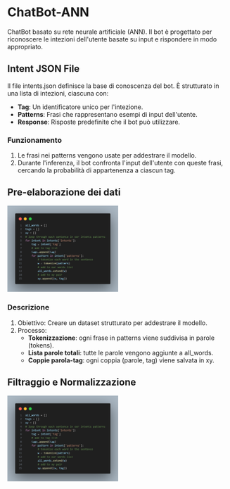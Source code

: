 # ChatBot-ANN
ChatBot basato su rete neurale artificiale (ANN). Il bot è progettato per riconoscere le intezioni dell'utente basate su input e rispondere in modo appropriato.

## Intent JSON File
Il file intents.json definisce la base di conoscenza del bot. È strutturato in una lista di intezioni, ciascuna con:
  - **Tag**: Un identificatore unico per l'intezione.
  - **Patterns**: Frasi che rappresentano esempi di input dell'utente.
  - **Response**: Risposte predefinite che il bot può utilizzare.
### Funzionamento
  1. Le frasi nei patterns vengono usate per addestrare il modello.
  2. Durante l'inferenza, il bot confronta l'input dell'utente con queste frasi, cercando la probabilità di appartenenza a ciascun tag.

## Pre-elaborazione dei dati
<img src="ImageRif/preElaborazioneDati.png" style="width: 50%"/>

### Descrizione 
1. Obiettivo: Creare un dataset strutturato per addestrare il modello.
2. Processo:
   -  **Tokenizzazione**: ogni frase in patterns viene suddivisa in parole (tokens).
   -  **Lista parole totali**: tutte le parole vengono aggiunte a all_words.
   -  **Coppie parola-tag**: ogni coppia (parole, tag) viene salvata in xy.

## Filtraggio e Normalizzazione
<img src="ImageRif/preElaborazioneDati.png" style="width: 50%"/>

